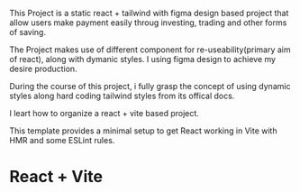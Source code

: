 This Project is a static react + tailwind with figma design based project that allow users make payment easily throug investing, trading and other forms of saving. 

The Project makes use of different component for re-useability(primary aim of react), along with dymanic styles. I using figma design to achieve my desire production.

During the course of this project, i fully grasp the concept of using dynamic styles along hard coding tailwind styles from its offical docs.

I leart how to organize a react + vite based project.









This template provides a minimal setup to get React working in Vite with HMR and some ESLint rules.


# React + Vite
